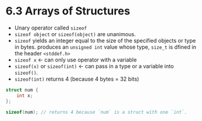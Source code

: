 # 6.3 Arrays of Structures

- Unary operator called `sizeof`
- `sizeof object` or `sizeof(object)` are unanimous.
- `sizeof` yields an integer equal to the size of the specified objects or type in bytes. produces an `unsigned int` value whose type, `size_t` is dfined in the header `<stddef.h>`
- `sizeof x` <- can only use operator with a variable
- `sizeof(x)` or `sizeof(int)` <- can pass in a type or a variable into `sizeof()`.
- `sizeof(int)` returns 4 (because 4 bytes = 32 bits)
```c
struct num {
    int x;
};

sizeof(num); // returns 4 because `num` is a struct with one `int`.
```